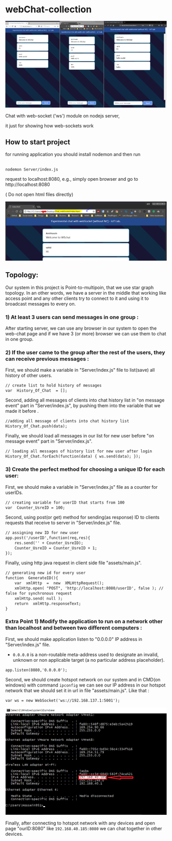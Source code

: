 # webChat-collection

![alt text](https://github.com/HosseinRezaei951/Network_Course/blob/main/Projects/WebChat_Collection/chat.PNG)

 

Chat with web-socket ('ws') module on nodejs server,

it just for showing how web-sockets work

  

## How to start project

for running application you should install nodemon and then run

```

nodemon Server/index.js

```

  

request to localhost:8080, e.g., simply open browser and go to http://localhost:8080

( Do not open html files directly)

![alt text](https://github.com/HosseinRezaei951/Network_Course/blob/main/Projects/WebChat_Collection/address.PNG)

  
## Topology:
Our system in this project is  Point-to-multipoin, that we use star graph topology. In an other words, we have a server in the middle that working like access point and any other clients try to connect to it and using it to broadcast messages to every on.
 
### 1) At least 3 users can send messages in one group :
After starting server, we can use any browser in our system to open the web-chat page and if we have 3 (or more) browser we can use them to chat in one group.

### 2) If the user came to the group after the rest of the users, they can receive previous messages :
First, we should make a variable in "Server/index.js" file to list(save) all history of other users.
```
// create list to hold history of messages
var  History_Of_Chat  = [];
```

Second, adding all messages of clients into chat history list in "on message event" part in "Server/index.js", by pushing them into the variable that we made it before .
```
//adding all message of clients into chat history list
History_Of_Chat.push(data);
```

Finally, we should load all messages in our list for new user before "on message event" part in "Server/index.js".
```
// loading all messages of history list for new user after login
History_Of_Chat.forEach(function(data) { ws.send(data); });
```
### 3) Create the perfect method for choosing a unique ID for each user:
First, we should make a variable in "Server/index.js" file as a counter for userIDs.
```
// creating variable for userID that starts from 100
var  Counter_UsreID = 100;
```

Second, using post(or get) method for sending(as response) ID to clients requests that receive to server  in  "Server/index.js" file.
```
// assigning new ID for new user
app.post('/userID',function(req,res){
	res.send('' + Counter_UsreID);
	Counter_UsreID = Counter_UsreID + 1;
});
```

Finally, using  http java request  in client side file "assets/main.js".
```
// generating new id for every user
function  GenerateID(){
	var  xmlHttp  =  new  XMLHttpRequest();
	xmlHttp.open( "POST", 'http://localhost:8080/userID', false ); // false for synchronous request
	xmlHttp.send( null );
	return  xmlHttp.responseText;
}
```

### Extra Point 1) Modify the application to run on a network other than localhost and between two different computers :

First, we should make application listen to "0.0.0.0" IP address in "Server/index.js" file.
* `0.0.0.0` is a non-routable meta-address used to designate an invalid, unknown or non applicable target (a no particular address placeholder). 

```
app.listen(8080,'0.0.0.0');
```
Second, we should create hotspot network on our system and in CMD(on windows) with command `ipconfig` we can see our IP address in our hotspot network that we should set it in url in file "assets/main.js".
Like that :
```
var ws = new WebSocket('ws://192.168.137.1:5001');
```

![alt text](https://github.com/HosseinRezaei951/Network_Course/blob/main/Projects/WebChat_Collection/cmd.PNG)

Finally, after connecting to hotspot network with any devices and open page "ourID:8080" like `192.168.40.185:8080` we can chat together in other devices.


